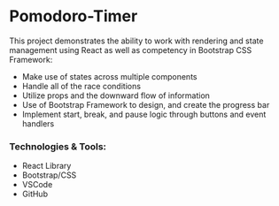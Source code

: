 # Pomodoro-Timer

This project demonstrates the ability to work with rendering and state management using React as well as competency in Bootstrap CSS Framework:

- Make use of states across multiple components
- Handle all of the race conditions
- Utilize props and the downward flow of information
- Use of Bootstrap Framework to design, and create the progress bar
- Implement start, break, and pause logic through buttons and event handlers

### Technologies & Tools:
- React Library
- Bootstrap/CSS
- VSCode
- GitHub
